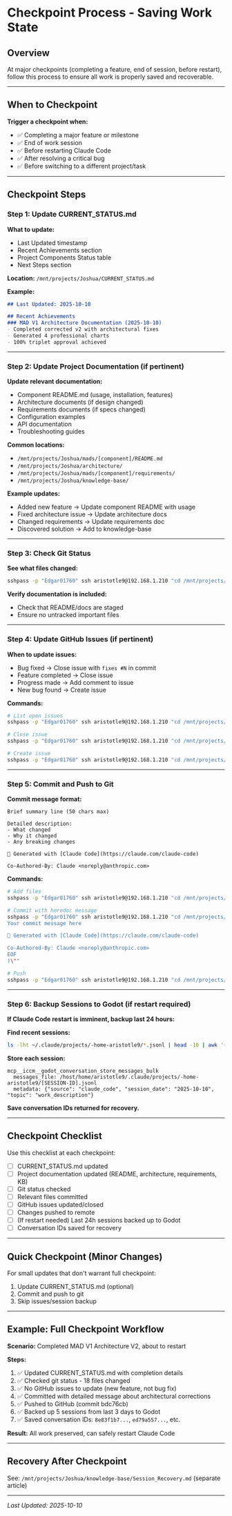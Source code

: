 # Checkpoint Process - Saving Work State

## Overview
At major checkpoints (completing a feature, end of session, before restart), follow this process to ensure all work is properly saved and recoverable.

---

## When to Checkpoint

**Trigger a checkpoint when:**
- ✅ Completing a major feature or milestone
- ✅ End of work session
- ✅ Before restarting Claude Code
- ✅ After resolving a critical bug
- ✅ Before switching to a different project/task

---

## Checkpoint Steps

### Step 1: Update CURRENT_STATUS.md

**What to update:**
- Last Updated timestamp
- Recent Achievements section
- Project Components Status table
- Next Steps section

**Location:** `/mnt/projects/Joshua/CURRENT_STATUS.md`

**Example:**
```markdown
## Last Updated: 2025-10-10

## Recent Achievements
### MAD V1 Architecture Documentation (2025-10-10)
- Completed corrected v2 with architectural fixes
- Generated 4 professional charts
- 100% triplet approval achieved
```

---

### Step 2: Update Project Documentation (if pertinent)

**Update relevant documentation:**
- Component README.md (usage, installation, features)
- Architecture documents (if design changed)
- Requirements documents (if specs changed)
- Configuration examples
- API documentation
- Troubleshooting guides

**Common locations:**
- `/mnt/projects/Joshua/mads/[component]/README.md`
- `/mnt/projects/Joshua/architecture/`
- `/mnt/projects/Joshua/mads/[component]/requirements/`
- `/mnt/projects/Joshua/knowledge-base/`

**Example updates:**
- Added new feature → Update component README with usage
- Fixed architecture issue → Update architecture docs
- Changed requirements → Update requirements doc
- Discovered solution → Add to knowledge-base

---

### Step 3: Check Git Status

**See what files changed:**
```bash
sshpass -p "Edgar01760" ssh aristotle9@192.168.1.210 "cd /mnt/projects/Joshua && git status"
```

**Verify documentation is included:**
- Check that README/docs are staged
- Ensure no untracked important files

---

### Step 4: Update GitHub Issues (if pertinent)

**When to update issues:**
- Bug fixed → Close issue with `fixes #N` in commit
- Feature completed → Close issue
- Progress made → Add comment to issue
- New bug found → Create issue

**Commands:**
```bash
# List open issues
sshpass -p "Edgar01760" ssh aristotle9@192.168.1.210 "cd /mnt/projects/Joshua && gh issue list"

# Close issue
sshpass -p "Edgar01760" ssh aristotle9@192.168.1.210 "cd /mnt/projects/Joshua && gh issue close N"

# Create issue
sshpass -p "Edgar01760" ssh aristotle9@192.168.1.210 "cd /mnt/projects/Joshua && gh issue create --title 'Title' --body 'Description'"
```

---

### Step 5: Commit and Push to Git

**Commit message format:**
```
Brief summary line (50 chars max)

Detailed description:
- What changed
- Why it changed
- Any breaking changes

🤖 Generated with [Claude Code](https://claude.com/claude-code)

Co-Authored-By: Claude <noreply@anthropic.com>
```

**Commands:**
```bash
# Add files
sshpass -p "Edgar01760" ssh aristotle9@192.168.1.210 "cd /mnt/projects/Joshua && git add [files]"

# Commit with heredoc message
sshpass -p "Edgar01760" ssh aristotle9@192.168.1.210 "cd /mnt/projects/Joshua && git commit -m \"\$(cat <<'EOF'
Your commit message here

🤖 Generated with [Claude Code](https://claude.com/claude-code)

Co-Authored-By: Claude <noreply@anthropic.com>
EOF
)\""

# Push
sshpass -p "Edgar01760" ssh aristotle9@192.168.1.210 "cd /mnt/projects/Joshua && git push origin main"
```

---

### Step 6: Backup Sessions to Godot (if restart required)

**If Claude Code restart is imminent, backup last 24 hours:**

**Find recent sessions:**
```bash
ls -lht ~/.claude/projects/-home-aristotle9/*.jsonl | head -10 | awk '{print $NF, $6, $7}'
```

**Store each session:**
```
mcp__iccm__godot_conversation_store_messages_bulk
  messages_file: /host/home/aristotle9/.claude/projects/-home-aristotle9/[SESSION-ID].jsonl
  metadata: {"source": "claude_code", "session_date": "2025-10-10", "topic": "work_description"}
```

**Save conversation IDs returned for recovery.**

---

## Checkpoint Checklist

Use this checklist at each checkpoint:

- [ ] CURRENT_STATUS.md updated
- [ ] Project documentation updated (README, architecture, requirements, KB)
- [ ] Git status checked
- [ ] Relevant files committed
- [ ] GitHub issues updated/closed
- [ ] Changes pushed to remote
- [ ] (If restart needed) Last 24h sessions backed up to Godot
- [ ] Conversation IDs saved for recovery

---

## Quick Checkpoint (Minor Changes)

For small updates that don't warrant full checkpoint:

1. Update CURRENT_STATUS.md (optional)
2. Commit and push to git
3. Skip issues/session backup

---

## Example: Full Checkpoint Workflow

**Scenario:** Completed MAD V1 Architecture V2, about to restart

**Steps:**
1. ✅ Updated CURRENT_STATUS.md with completion details
2. ✅ Checked git status - 18 files changed
3. ✅ No GitHub issues to update (new feature, not bug fix)
4. ✅ Committed with detailed message about architectural corrections
5. ✅ Pushed to GitHub (commit bdc76cb)
6. ✅ Backed up 5 sessions from last 3 days to Godot
7. ✅ Saved conversation IDs: `8e83f1b7...`, `ed79a557...`, etc.

**Result:** All work preserved, can safely restart Claude Code

---

## Recovery After Checkpoint

See: `/mnt/projects/Joshua/knowledge-base/Session_Recovery.md` (separate article)

---

*Last Updated: 2025-10-10*
